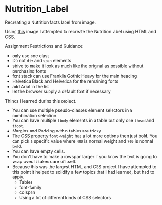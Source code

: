 # Nutrition_Label
Recreating a Nutrition facts label from image.

Using [this](https://upload.wikimedia.org/wikipedia/commons/2/2b/FDA_Nutrition_Facts_Label_2006.jpg) image I attempted to recreate the Nutrition label using HTML and CSS. 

Assignment Restrictions and Guidance:
- only use one class
- Do not `div` and `span` elements
- strive to make it look as much like the original as possible without purchasing fonts
- font stack can use Franklin Gothic Heavy for the main heading
- Helvetica Black and Helvetica for the remaining fonts
- add Arial to the list
- let the browser supply a default font if necessary

Things I learned during this project.
- You can use multiple pseudo-classes element selectors in a combination selection.
- You can have multiple `tbody` elements in a table but only one `thead` and `tfoot`.
- Margins and Padding within tables are tricky.
- The CSS property `font-weight` has a lot more options then just bold. You can pick a specific value where `400` is normal weight and `700` is normal bold.
- You can have empty cells.
- You don't have to make a rowspan larger if you know the text is going to wrap over. It takes care of itself.
- Because this was the largest HTML and CSS project I have attempted to this point it helped to solidify a few topics that I had learned, but had to apply.
  - Tables
  - font-family
  - colspan
  - Using a lot of different kinds of CSS selectors

